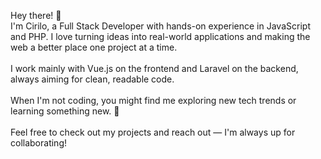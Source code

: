 <p>Hey there! 👋 <br> I'm Cirilo, a Full Stack Developer with hands-on experience in JavaScript and PHP.
I love turning ideas into real-world applications and making the web a better place one project at a time. <br> <br>
I work mainly with Vue.js on the frontend and Laravel on the backend, always aiming for clean, readable code. <br> <br>
When I'm not coding, you might find me exploring new tech trends or learning something new. 🚀 <br> <br>
Feel free to check out my projects and reach out — I'm always up for collaborating!
</p>